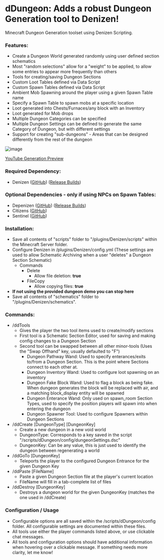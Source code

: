 # dDungeon: Adds a robust Dungeon Generation tool to Denizen!
Minecraft Dungeon Generation toolset using Denizen Scripting.

### Features:
* Create a Dungeon World generated randomly using user defined section schematics
* Most "random selections" allow for a "weight" to be applied, to allow some entries to appear more frequently than others
* Tools for creating/saving Dungeon Sections
* Custom Loot Tables defined via Data Script
* Custom Spawn Tables defined via Data Script
* Ambient Mob Spawning around the player using a given Spawn Table name
* Specify a Spawn Table to spawn mobs at a specific location
* Loot generated into Chests/Furnaces/any block with an Inventory
* Loot generated for Mob drops
* Multiple Dungeon Categories can be specified
* Multiple Dungeon Settings can be defined to generate the same Category of Dungeon, but with different settings
* Support for creating "sub-dungeons" - Areas that can be designed differently from the rest of the dungeon

![image](https://github.com/kitkatod/dDungeon/assets/100255227/302db807-985f-4996-976b-8f2540bb184d)

[YouTube Generation Preview](https://youtu.be/4291zh7caW4)

### Required Dependency:
- Denizen ([GitHub](https://github.com/DenizenScript/Denizen)) ([Release Builds](https://ci.citizensnpcs.co/job/Denizen/))

### Optional Dependencies - only if using NPCs on Spawn Tables:
- Depenizen ([GitHub](https://github.com/DenizenScript/Depenizen)) ([Release Builds](https://ci.citizensnpcs.co/job/Depenizen/))
- Citizens ([GitHub](https://github.com/CitizensDev/Citizens2))
- Sentinel ([GitHub](https://github.com/mcmonkeyprojects/Sentinel))

### Installation:
- Save all contents of "scripts" folder to "/plugins/Denizen/scripts" within the Minecraft Server folder.
- Configure Denizen in /plugins/Denizen/config.yml (These settings are used to allow Schematic Archiving when a user "deletes" a Dungeon Section Schematic)
  - Commands
    - Delete
      - Allow file deletion: **true**
    - FileCopy
      - Allow copying files: **true**
- **If not using the provided dungeon demo you can stop here**
-  Save all contents of "schematics" folder to "/plugins/Denizen/schematics".

### Commands:
- /ddTools
  - Gives the player the two tool items used to create/modify sections
  - First tool is a Schematic Section Editor, used for saving and making config changes to a Dungeon Section
  - Second tool can be swapped between all other minor-tools (Uses the "Swap Offhand" key, usually defaulted to "F")
    - Dungeon Pathway Wand: Used to specify enterances/exits to/from a Dungeon Section. This is the point where Sections connect to each other at.
    - Dungeon Inventory Wand: Used to configure loot spawning on an inventory
    - Dungeon Fake Block Wand: Used to flag a block as being fake. When dungeon generates the block will be replaced with air, and a matching block_display entity will be spawned
    - Dungeon Enterance Wand: Only used on spawn_room Section Types, used to specify the position players will spawn into when entering the dungeon
    - Dungeon Spawner Tool: Used to configure Spawners within Dungeon Sections
- /ddCreate [DungeonType] [DungeonKey]
  - Create a new dungeon in a new void world
  - DungeonType: Corresponds to a key saved in the script "/scripts/dDungeon/config/dungeonSettings.dsc"
  - DungeonKey: Can be any value, this is just used to identify the dungeon between regenerating a world
- /ddGoTo [DungeonKey]
  - Teleports the player to the configured Dungeon Entrance for the given Dungeon Key
- /ddPaste [FileName]
  - Paste a given Dungeon Section file at the player's current location
  - FileName will fill in a tab-complete list of files
- /ddDestroy [DungeonKey]
  - Destroys a dungeon world for the given DungeonKey (matches the one used in /ddCreate)
 

### Configuration / Usage
- Configurable options are all saved within the /scripts/dDungeon/config folder. All configurable settings are documented within these files.
- All tools use either the player commands listed above, or use clickable chat messages.
- All tools and configuration options should have additional information when hovering over a clickable message. If something needs more clarity, let me know!
